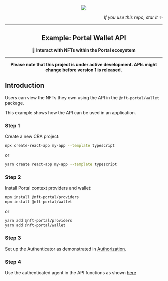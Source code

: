 <p align="center">
  <img src="https://user-images.githubusercontent.com/18316594/159810202-2b70920c-7fe1-4689-a1d5-e6571433395e.png" />
</p>

<p align="right">
  <i>If you use this repo, star it ✨</i>
</p>

---

<h2 align="center">Example: Portal Wallet API</h2>
<p align="center">🔐 <b>Interact with NFTs within the Portal ecosystem</b></p>

---

<p align="center">
  <b>Please note that this project is under active development. APIs might change before version 1 is released.</b>
</p>

## Introduction

Users can view the NFTs they own using the API in the `@nft-portal/wallet` package. 

This example shows how the API can be used in an application.

### Step 1

Create a new CRA project:

```sh
npx create-react-app my-app --template typescript
```

or

```sh
yarn create react-app my-app --template typescript
```

### Step 2

Install Portal context providers and wallet:

```sh
npm install @nft-portal/providers
npm install @nft-portal/wallet
```

or

```sh
yarn add @nft-portal/providers
yarn add @nft-portal/wallet
```

### Step 3

Set up the Authenticator as demonstrated in [Authorization](../authorization/).

### Step 4

Use the authenticated agent in the API functions as shown [here](./src/components/Wallet.tsx)
